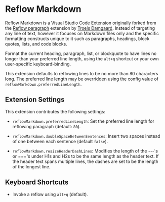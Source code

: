Reflow Markdown
===============

Reflow Markdown is a Visual Studio Code Extension originally forked from the [Reflow paragraph](https://marketplace.visualstudio.com/items?itemName=TroelsDamgaard.reflow-paragraph)
extension by [Troels Damgaard](https://github.com/dontrolle/vscode-reflow-lines).
Instead of targeting any line of text, however it focuses on Markdown files
only and the specific formatting constructs unique to it such as paragraphs,
headings, block quotes, lists, and code blocks.

Format the current heading, paragraph, list, or blockquote to have lines no
longer than your preferred line length, using the `alt+q` shortcut or your own
user-specific keyboard-binding.

This extension defaults to reflowing lines to be no more than 80 characters
long. The preferred line length may be overridden using the config value of
`reflowMarkdown.preferredLineLength`.

Extension Settings
------------------

This extension contributes the following settings:

- `reflowMarkdown.preferredLineLength`: Set the preferred line length for
  reflowing paragraph (default: `80`).

- `reflowMarkdown.doubleSpaceBetweenSentences`: Insert two spaces instead of
  one between each sentence (default `false`).

- `reflowMarkdown.resizeHeaderDashLines`: Modifies the length of the ---'s or
  ==='s under H1s and H2s to be the same length as the header text.  If the
  header text spans multiple lines, the dashes are set to be the length of the
  longest line.
  
Keyboard Shortcuts
------------------

- Invoke a reflow using `alt+q` (default).
